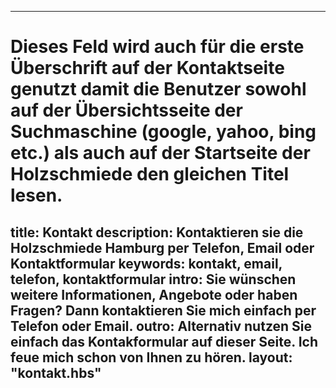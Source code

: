 ---

# Dieses Feld wird auch für die erste Überschrift auf der Kontaktseite genutzt damit die Benutzer sowohl auf der Übersichtsseite der Suchmaschine (google, yahoo, bing etc.) als auch auf der Startseite der Holzschmiede den gleichen Titel lesen.
title: Kontakt
description: Kontaktieren sie die Holzschmiede Hamburg per Telefon, Email oder Kontaktformular
keywords: kontakt, email, telefon, kontaktformular
intro: Sie wünschen weitere Informationen, Angebote oder haben Fragen? Dann kontaktieren Sie mich einfach per Telefon oder Email.
outro: Alternativ nutzen Sie einfach das Kontakformular auf dieser Seite. Ich feue mich schon von Ihnen zu hören.
layout: "kontakt.hbs"
---